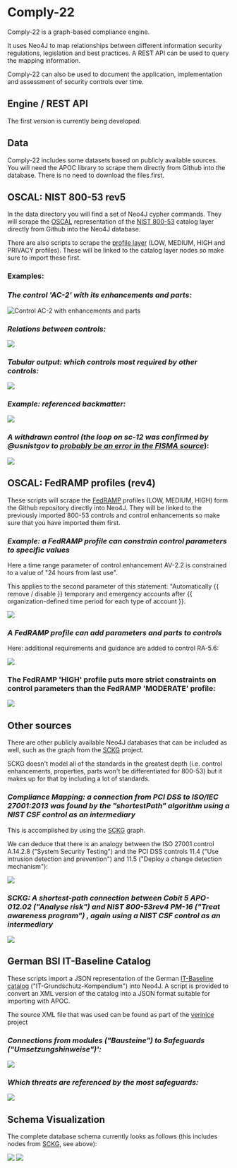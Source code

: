# Comply-22

Comply-22 is a graph-based compliance engine. 

It uses Neo4J to map relationships between different information security regulations, legislation and best practices. A REST API can be used to query the mapping information.

Comply-22 can also be used to document the application, implementation and assessment of security controls over time.



## Engine / REST API

The first version is currently being developed.

## Data

Comply-22 includes some datasets based on publicly available sources. You will need the APOC library to scrape them directly from Github into the database. There
is no need to download the files first.

## OSCAL: NIST 800-53 rev5 

In the data directory you will find a set of Neo4J cypher commands. They will scrape the [OSCAL](https://github.com/usnistgov/OSCAL) representation 
of the [NIST 800-53](https://github.com/usnistgov/oscal-content) catalog layer directly from Github 
into the Neo4J database.

There are also scripts to scrape the [profile layer](https://pages.nist.gov/OSCAL/documentation/schema/) (LOW, MEDIUM, HIGH and PRIVACY profiles). These will be linked to the catalog layer nodes so make sure to import these first.

### **Examples:**

### *The control 'AC-2' with its enhancements and parts:*

![Control AC-2 with enhancements and parts](doc/img/ac2-legend.png)

### *Relations between controls:*

![](doc/img/ac-relations.png)

### *Tabular output: which controls most required by other controls:*

![](doc/img/most-required-controls.png)

### *Example: referenced backmatter:*

![](doc/img/referenced-backmatter.png)

### *A withdrawn control (the loop on sc-12 was confirmed by @usnistgov to [probably be an error in the FISMA source](https://github.com/usnistgov/oscal-content/issues/72)*):

![](doc/img/sc-12-loop.png)

## OSCAL: FedRAMP profiles (rev4)

These scripts will scrape the [FedRAMP](https://github.com/GSA/fedramp-automation) profiles (LOW, MEDIUM, HIGH) form the Github repository directly into Neo4J. They will be linked to the previously imported 800-53 controls and control enhancements
so make sure that you have imported them first.

### *Example: a FedRAMP profile can constrain control parameters to specific values*

Here a time range parameter of control enhancement AV-2.2 is constrained to a value of "24 hours from last use". 

This applies to the second parameter of this statement: "Automatically {{ remove / disable }} temporary and emergency accounts after {{ organization-defined time period for each type of account }}.

![](doc/img/fedramp-setparam.png)

### *A FedRAMP profile can add parameters and parts to controls*

Here: additional requirements and guidance are added to control RA-5.6:

![](doc/img/profile-fedramphigh-adds-additional-guidance-to-control.png)

### The FedRAMP 'HIGH' profile puts more strict constraints on control parameters than the FedRAMP 'MODERATE' profile:

![](doc/img/fedramp-moderate-vs-high-params-ac-2.png)

## Other sources

There are other publicly available Neo4J databases that can be included as well, such as the graph from the [SCKG](https://gitlab.com/redteam-project/sckg) project.

SCKG doesn't model all of the standards in the greatest depth (i.e. control enhancements, properties, parts won't be differentiated for 800-53) but it makes up for that by including a lot of standards.

### *Compliance Mapping: a connection from PCI DSS to ISO/IEC 27001:2013 was found by the "shortestPath" algorithm using a NIST CSF control as an intermediary*

This is accomplished by using the [SCKG](https://gitlab.com/redteam-project/sckg) graph.

We can deduce that there is an analogy between the ISO 27001 control A.14.2.8 ("System Security Testing") and the PCI DSS controls 11.4 ("Use intrusion detection and prevention") and 11.5 ("Deploy a change detection mechanism"):

![](doc/img/pcidss-27001-via-csf.png)

### *SCKG: A shortest-path connection between Cobit 5 APO-012.02 ("Analyse risk") and NIST 800-53rev4 PM-16 ("Treat awareness program") , again using a NIST CSF control as an intermediary*

![](doc/img/shortestPathCobitNist800-53-withQuery.png)


## German BSI IT-Baseline Catalog

These scripts import a JSON representation of the German [IT-Baseline catalog](https://www.bsi.bund.de/EN/Topics/ITGrundschutz/itgrundschutz_node.html) ("IT-Grundschutz-Kompendium") into Neo4J. A script is provided to
convert an XML version of the catalog into a JSON format suitable for importing with APOC.

The source XML file that was used can be found as part of the [verinice](https://github.com/SerNet/verinice) project

### *Connections from modules ("Bausteine") to Safeguards ("Umsetzungshinweise")':*

![](doc/img/baustein-zu-umsetzungshinweis.png)

### *Which threats are referenced by the most safeguards:*

![](doc/img/meist-referenzierte-gefaehrdung.png)

## Schema Visualization

The complete database schema currently looks as follows (this includes nodes from [SCKG](https://gitlab.com/redteam-project/sckg), see above):

![](doc/img/oscal-80053-fedramp-schema.png)
![](doc/img/itbaseline-schema.png)
